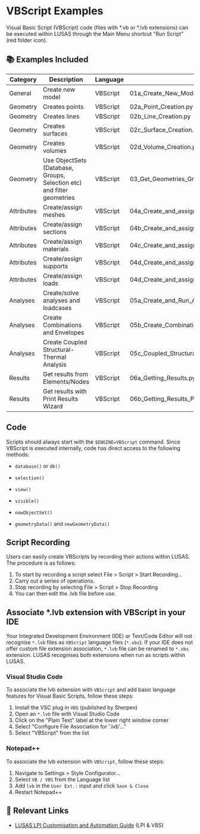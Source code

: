 # VBScript Examples

Visual Basic Script (VBScript) code (files with *.vb or *.lvb extensions) can be executed within LUSAS through the Main Menu shortcut "Run Script" (red folder icon).

## 📚 Examples Included

| Category | Description                           | Language   | File                 |
| -------- | ------------------------------------- | ---------- | -------------------- |
| General  | Create new model                      | VBScript   | 01a_Create_New_Model.py |
| Geometry | Creates points                        | VBScript   | 02a_Point_Creation.py   |
| Geometry | Creates lines                         | VBScript   | 02b_Line_Creation.py    |
| Geometry | Creates surfaces                      | VBScript   | 02c_Surface_Creation.py |
| Geometry | Creates volumes                       | VBScript   | 02d_Volume_Creation.py  |
| Geometry | Use ObjectSets (Database, Groups, Selection etc) and filter geometries | VBScript   | 03_Get_Geometries_Groups_Selection_ObjectSets.py |
| Attributes | Create/assign meshes                | VBScript   | 04a_Create_and_assign_mesh.py     |
| Attributes | Create/assign sections              | VBScript   | 04b_Create_and_assign_section.py  |
| Attributes | Create/assign materials             | VBScript   | 04c_Create_and_assign_material.py |
| Attributes | Create/assign supports              | VBScript   | 04d_Create_and_assign_supports.py |
| Attributes | Create/assign loads                 | VBScript   | 04d_Create_and_assign_loads.py    |
| Analyses   | Create/solve analyses and loadcases | VBScript   | 05a_Create_and_Run_Analyses_and_Loadcases.py |
| Analyses   | Create Combinations and Envelopes   | VBScript   | 05b_Create_Combinations_and_Envelopes.py |
| Analyses   | Create Coupled Structural-Thermal Analysis | VBScript   | 05c_Coupled_Structural_Thermal_Analysis.py |
| Results    | Get results from Elements/Nodes            | VBScript   | 06a_Getting_Results.py     |
| Results    | Get results with Print Results Wizard      | VBScript   | 06b_Getting_Results_PRW.py |

## Code

Scripts should always start with the `$ENGINE=VBScript` command. Since VBScript is executed internally, code has direct access to the following methods:

- `database()` or `db()`

- `selection()`

- `view()`

- `visible()`

- `newObjectSet()`

- `geometryData()` and `newGeometryData()`

## Script Recording

Users can easily create VBScripts by recording their actions within LUSAS. The procedure is as follows:

1. To start by recording a script select File > Script > Start Recording...
2. Carry out a series of operations.
3. Stop recording by selecting File > Script > Stop Recording
4. You can then edit the .lvb file before use.

## Associate *.lvb extension with VBScript in your IDE

Your Integrated Development Environment (IDE) or Text/Code Editor will not recognise `*.lvb` files as `VBScript` language files (`*.vbs`). If your IDE does not offer custom file extension association, `*.lvb` file can be renamed to `*.vbs` extension. LUSAS recognises both extensions when run as scripts within LUSAS.

### Visual Studio Code

To associate the lvb extension with `VBScript` and add basic language features for Visual Basic Scripts, follow these steps:
1. Install the VSC plug in `VBS` (published by Sherpen)
2. Open an `*.lvb` file with Visual Studio Code
3. Click on the "Plain Text" label at the lower right window corner
4. Select "Configure File Association for '.lvb'..."
5. Select "VBScript" from the list

### Notepad++

To associate the lvb extension with `VBScript`, follow these steps:
1. Navigate to Settings > Style Configurator...
2. Select `VB / VBS` from the Language list
3. Add `lvb` in the `User Ext.:` input and click `Save & Close`
4. Restart Notepad++

## 🔗 Relevant Links

- [LUSAS LPI Customisation and Automation Guide](https://www.lusas.com/user_area/documentation/V21_1/LPI%20Customisation%20and%20Automation%20Guide.pdf) (LPI & VBS)
